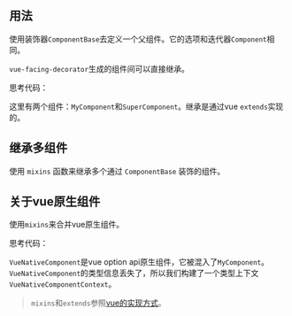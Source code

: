 ## 用法

使用装饰器`ComponentBase`去定义一个父组件。它的选项和迭代器`Component`相同。

`vue-facing-decorator`生成的组件间可以直接继承。

思考代码：

[](./code-example.ts ':include :type=code typescript')

这里有两个组件：`MyComponent`和`SuperComponent`。继承是通过vue `extends`实现的。

## 继承多组件

使用 `mixins` 函数来继承多个通过 `ComponentBase` 装饰的组件。

[](./code-mixins-function.ts ':include :type=code typescript')

## 关于vue原生组件

使用`mixins`来合并vue原生组件。

思考代码：

[](./code-native.ts ':include :type=code typescript')

`VueNativeComponent`是vue option api原生组件，它被混入了`MyComponent`。`VueNativeComponent`的类型信息丢失了，所以我们构建了一个类型上下文`VueNativeComponentContext`。

> `mixins`和`extends`参照[vue的实现方式](https://vuejs.org/api/options-composition.html#extends)。